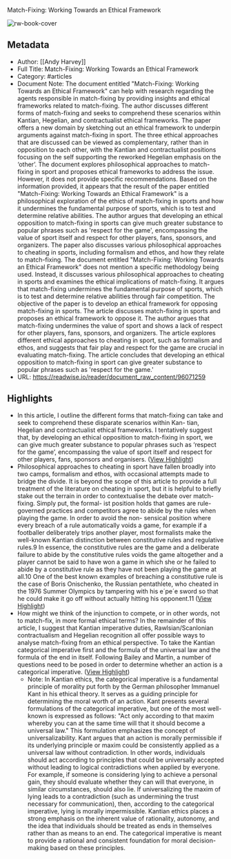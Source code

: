 Match-Fixing: Working Towards an Ethical Framework

![rw-book-cover](https://readwise-assets.s3.amazonaws.com/static/images/article2.74d541386bbf.png)

## Metadata
- Author: [[Andy Harvey]]
- Full Title: Match-Fixing: Working Towards an Ethical Framework
- Category: #articles
- Document Note: The document entitled "Match-Fixing: Working Towards an Ethical Framework" can help with research regarding the agents responsible in match-fixing by providing insights and ethical frameworks related to match-fixing. The author discusses different forms of match-fixing and seeks to comprehend these scenarios within Kantian, Hegelian, and contractualist ethical frameworks. The paper offers a new domain by sketching out an ethical framework to underpin arguments against match-fixing in sport. The three ethical approaches that are discussed can be viewed as complementary, rather than in opposition to each other, with the Kantian and contractualist positions focusing on the self supporting the reworked Hegelian emphasis on the ‘other’.
   The document explores philosophical approaches to match-fixing in sport and proposes ethical frameworks to address the issue. However, it does not provide specific recommendations.
   Based on the information provided, it appears that the result of the paper entitled "Match-Fixing: Working Towards an Ethical Framework" is a philosophical exploration of the ethics of match-fixing in sports and how it undermines the fundamental purpose of sports, which is to test and determine relative abilities. The author argues that developing an ethical opposition to match-fixing in sports can give much greater substance to popular phrases such as 'respect for the game', encompassing the value of sport itself and respect for other players, fans, sponsors, and organizers. The paper also discusses various philosophical approaches to cheating in sports, including formalism and ethos, and how they relate to match-fixing.
   The document entitled "Match-Fixing: Working Towards an Ethical Framework" does not mention a specific methodology being used. Instead, it discusses various philosophical approaches to cheating in sports and examines the ethical implications of match-fixing. It argues that match-fixing undermines the fundamental purpose of sports, which is to test and determine relative abilities through fair competition.
   The objective of the paper is to develop an ethical framework for opposing match-fixing in sports.
   The article discusses match-fixing in sports and proposes an ethical framework to oppose it. The author argues that match-fixing undermines the value of sport and shows a lack of respect for other players, fans, sponsors, and organizers. The article explores different ethical approaches to cheating in sport, such as formalism and ethos, and suggests that fair play and respect for the game are crucial in evaluating match-fixing. The article concludes that developing an ethical opposition to match-fixing in sport can give greater substance to popular phrases such as 'respect for the game.'
- URL: https://readwise.io/reader/document_raw_content/96071259

## Highlights
- In this article, I outline the different forms that match-fixing can take and seek to comprehend these disparate scenarios within Kan- tian, Hegelian and contractualist ethical frameworks. I tentatively suggest that, by developing an ethical opposition to match-fixing in sport, we can give much greater substance to popular phrases such as ‘respect for the game’, encompassing the value of sport itself and respect for other players, fans, sponsors and organisers. ([View Highlight](https://read.readwise.io/read/01hbzhdzzfcppe3gctcx8443r2))
- Philosophical approaches to cheating in sport have fallen broadly into two camps, formalism and ethos, with occasional attempts made to bridge the divide. It is beyond the scope of this article to provide a full treatment of the literature on cheating in sport, but it is helpful to briefly stake out the terrain in order to contextualise the debate over match-fixing. Simply put, the formal- ist position holds that games are rule-governed practices and competitors agree to abide by the rules when playing the game. In order to avoid the non- sensical position where every breach of a rule automatically voids a game, for example if a footballer deliberately trips another player, most formalists make the well-known Kantian distinction between constitutive rules and regulative rules.9 In essence, the constitutive rules are the game and a deliberate failure to abide by the constitutive rules voids the game altogether and a player cannot be said to have won a game in which she or he failed to abide by a constitutive rule as they have not been playing the game at all.10 One of the best known examples of breaching a constitutive rule is the case of Boris Onischenko, the Russian pentathlete, who cheated in the 1976 Summer Olympics by tampering with his e´pe´e sword so that he could make it go off without actually hitting his opponent.11 ([View Highlight](https://read.readwise.io/read/01hbzhmq2ay7e2jy1ps95bt2mc))
- How might we think of the injunction to compete, or in other words, not to match-fix, in more formal ethical terms? In the remainder of this article, I suggest that Kantian imperative duties, Rawlsian/Scanlonian contractualism and Hegelian recognition all offer possible ways to analyse match-fixing from an ethical perspective. To take the Kantian categorical imperative first and the formula of the universal law and the formula of the end in itself. Following Bailey and Martin, a number of questions need to be posed in order to determine whether an action is a categorical imperative. ([View Highlight](https://read.readwise.io/read/01hbzhg39xk05fbezpzwjs0v9e))
    - Note: In Kantian ethics, the categorical imperative is a fundamental principle of morality put forth by the German philosopher Immanuel Kant in his ethical theory. It serves as a guiding principle for determining the moral worth of an action. Kant presents several formulations of the categorical imperative, but one of the most well-known is expressed as follows:
      "Act only according to that maxim whereby you can at the same time will that it should become a universal law."
      This formulation emphasizes the concept of universalizability. Kant argues that an action is morally permissible if its underlying principle or maxim could be consistently applied as a universal law without contradiction. In other words, individuals should act according to principles that could be universally accepted without leading to logical contradictions when applied by everyone.
      For example, if someone is considering lying to achieve a personal gain, they should evaluate whether they can will that everyone, in similar circumstances, should also lie. If universalizing the maxim of lying leads to a contradiction (such as undermining the trust necessary for communication), then, according to the categorical imperative, lying is morally impermissible.
      Kantian ethics places a strong emphasis on the inherent value of rationality, autonomy, and the idea that individuals should be treated as ends in themselves rather than as means to an end. The categorical imperative is meant to provide a rational and consistent foundation for moral decision-making based on these principles.
